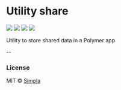 # Utility share
![][bower-badge] [![][travis-badge]][travis-url] [![][bowerdeps-badge]][bowerdeps-url] [![][npmdevdeps-badge]][npmdevdeps-url]

Utility to store shared data in a Polymer app

--

### License

MIT © [Simpla](admin@simpla.io)

[bower-badge]: https://img.shields.io/bower/v/sm-utility-share.svg
[travis-badge]: https://img.shields.io/travis/simplaio/sm-utility-share.svg
[travis-url]: https://travis-ci.org/simplaio/sm-utility-share
[bowerdeps-badge]: https://img.shields.io/gemnasium/simplaio/sm-utility-share.svg
[bowerdeps-url]: https://gemnasium.com/bower/sm-utility-share
[npmdevdeps-badge]: https://img.shields.io/david/dev/simplaio/sm-utility-share.svg?theme=shields.io
[npmdevdeps-url]: https://david-dm.org/dev/simplaio/sm-utility-share#info=devDependencies
